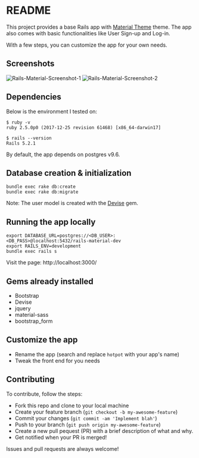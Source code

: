 # README

This project provides a base Rails app with [Material Theme](https://daemonite.github.io/material/) theme. The app also comes with basic
functionalities like User Sign-up and Log-in.

With a few steps, you can customize the app for your own needs.

## Screenshots
![Rails-Material-Screenshot-1](https://user-images.githubusercontent.com/2715151/52524310-a13f9e00-2c69-11e9-8c2d-4f52aad082ce.png)
![Rails-Material-Screenshot-2](https://user-images.githubusercontent.com/2715151/52524311-a13f9e00-2c69-11e9-8772-da3207b5fa24.png)

## Dependencies

Below is the environment I tested on:

```
$ ruby -v
ruby 2.5.0p0 (2017-12-25 revision 61468) [x86_64-darwin17]

$ rails --version
Rails 5.2.1

```

By default, the app depends on postgres v9.6.

## Database creation & initialization

```
bundle exec rake db:create
bundle exec rake db:migrate
```

Note: The user model is created with the
[Devise](https://github.com/plataformatec/devise) gem.

## Running the app locally


```
export DATABASE_URL=postgres://<DB_USER>:<DB_PASS>@localhost:5432/rails-material-dev
export RAILS_ENV=development
bundle exec rails s
```

Visit the page: http://localhost:3000/

## Gems already installed

- Bootstrap
- Devise
- jquery
- material-sass
- bootstrap_form

## Customize the app

- Rename the app (search and replace `hotpot` with your app's name)
- Tweak the front end for you needs

## Contributing

To contribute, follow the steps:

- Fork this repo and clone to your local machine
- Create your feature branch (`git checkout -b my-awesome-feature`)
- Commit your changes (`git commit -am 'Implement blah'`)
- Push to your branch (`git push origin my-awesome-feature`)
- Create a new pull pequest (PR) with a brief description of what and why.
- Get notified when your PR is merged!

Issues and pull requests are always welcome!
